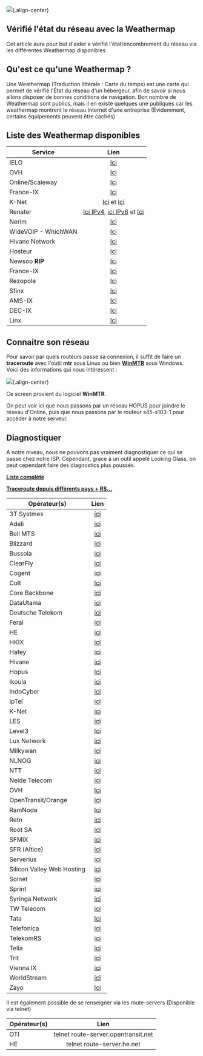 ![](/franceix-weathermap.png){.align-center}

## Vérifié l'état du réseau avec la Weathermap

Cet article aura pour but d'aider a vérifié l'état/encombrement du
réseau via les différentes Weathermap disponibles

## Qu'est ce qu'une Weathermap ?

Une Weathermap (Traduction littérale : Carte du temps) est une carte qui
permet de vérifié l'État du réseau d'un hébergeur, afin de savoir si
nous allons disposer de bonnes conditions de navigation. Bon nombre de
Weathermap sont publics, mais il en existe quelques une publiques car
les weathermap montrent le réseau Internet d'une entreprise
(Evidemment, certains équipements peuvent être cachés)

## Liste des Weathermap disponibles

|  Service               |  Lien
|----------|:-------------:|
|  IELO| [Ici](http://weathermap.ielo.net/) |
|  OVH| [Ici](http://weathermap.ovh.net/) |
|  Online/Scaleway| [Ici](http://netmap.scaleway.com/) |
| France-IX | [Ici](https://tools.franceix.net/) |
|  K-Net | [Ici](https://as24904.kwaoo.net/) et [Ici](https://k-net-stats.lafibre.info/)
| Renater      |   [Ici IPv4](http://pasillo.renater.fr/weathermap/weathermap_metropole.html), [ici IPv6](https://pasillo.renater.fr/weathermap/weathermap_metropole_ipv6.html) et [Ici](https://pasillo.renater.fr/weathermap/weathermap_idf.html)
|  Nerim| [Ici](http://stats.nerim.net/nav/map) |
|  WideVOIP - WhichWAN | [Ici](http://www.as42456.com/fr/weathermap) |
|  Hivane Network | [Ici](http://www.hivane.net/info/weathermap.html)
|  Hosteur| [Ici](http://www.hosteur.com/infos/infrastructures-reseaux.php)
|  Newsoo **RIP**| [Ici](https://newsoo.fr/cacti/weathermap.png)
|  France-IX| [Ici](https://tools.franceix.net/stats/aggregated)
|  Rezopole| [Ici](https://noc.rezopole.net/) |
|  Sfinx  | [Ici](https://www.sfinx.fr/) |
|  AMS-IX| [Ici](https://ams-ix.net/technical/statistics)
|  DEC-IX| [Ici](https://www.de-cix.net/about/statistics/)
|  Linx| [Ici](https://www.linx.net/pubtools/trafficstatshtml)

## Connaitre son réseau

Pour savoir par quels routeurs passe sa connexion, il suffit de faire un
**traceroute** avec l'outil **mtr** sous Linux ou bien
**[WinMTR](http://winmtr.net/)** sous Windows. Voici des informations
qui nous intéressent :

![](/mtr.png){.align-center}

Ce screen provient du logiciel **WinMTR**.

On peut voir ici que nous passons par un réseau HOPUS pour joindre le
réseau d'Online, puis que nous passons par le routeur s45-s103-1 pour
accéder à notre serveur.

## Diagnostiquer

A notre niveau, nous ne pouvons pas vraiment diagnostiquer ce qui se
passe chez notre ISP. Cependant, grace à un outil appelé Looking Glass,
on peut cependant faire des diagnostics plus poussés.

**[Liste complète](http://www.bgplookingglass.com/)**

**[Traceroute depuis différents pays + RS...](http://www.traceroute.org/)**

|  Opérateur(s)               |  Lien
|----------|:-------------:|
|  3T Systmes                  | [ici](http://lg.3tsystems.net/cgi-bin/bgplg) |
|  Adeli                       | [ici](https://lg.adeli.biz/) |
|  Bell MTS                    | [ici](http://lg.mtsdatacentres.com/cgi-bin/bgplg) |
|  Blizzard                    | [ici](http://us-looking-glass.battle.net/) |
|  Bussola                     | [ici](http://bussola.as21034.net/) |
|  ClearFly                    | [ici](https://lg.clearfly.net/cgi-bin/bgplg/) |
|  Cogent                      | [ici](http://cogentco.com/fr/network/looking-glass) |
|  Colt                        | [Ici](https://portal.colt.net/lg/private/lookingGlassExec.do) |
|  Core Backbone               | [ici](http://lg.core-backbone.com/) |
|  DataUtama                   | [ici](http://lg.datautama.net.id/cgi-bin) |
|  Deutsche Telekom            | [ici](https://f-lga1.f.de.net.dtag.de/index.php) |
|  Feral                       | [ici](https://network.feral.io/looking-glass) |
|  HE                          | [ici](https://lg.he.net/) |
|  HKIX                        | [ici](https://www.hkix.net/hkix/hkixlg.htm) |
|  Hafey                       | [ici](http://www.hafey.org/cgi-bin/bgplg) |
|  Hivane                      | [ici](https://lg.hivane.net/) |
|  Hopus                       | [Ici](http://lg.hopus.net/) |
|  Ikoula                      | [ici](http://lg.ikoula.com/) |
|  IndoCyber                   | [ici](http://bgplg.indocyber.net.id/) |
|  IpTel                       | [ici](https://lg.iptel.by/cgi-bin/bgplg) |
|  K-Net                       | [ici](https://lg.kwaoo.net/) |
|  LES                         | [ici](http://lg.les.net/cgi-bin/bgplg) |
|  Level3                      | [Ici](http://lookingglass.level3.net/) |
|  Lux Network                 | [ici](https://lg.luxnetwork.eu/) |
|  Milkywan                    | [ici](https://lg.milkywan.fr/) |
|  NLNOG                       | [ici](http://lg.ring.nlnog.net/) |
|  NTT                         | [ici](https://www.us.ntt.net/support/looking-glass/) |
|  Neide Telecom               | [ici](http://lg.neidetelecom.com/) |
|  OVH                         | [Ici](https://lg.ovh.net/) |
|  OpenTransit/Orange          | [Ici](https://looking-glass.opentransit.net/) |
|  RamNode                     | [Ici](http://lg.nl.ramnode.com/) |
|  Retn                        | [ici](http://lg.retn.net/) |
|  Root SA                     | [ici](http://lg.root.lu/) |
|  SFMIX                       | [ici](http://lg.sfmix.org/cgi-bin) |
|  SFR (Altice)                | [ici](http://peering.sfr.net/index.php?task=lg) |
|  Serverius                   | [ici](http://lg.serverius.net/) |
|  Silicon Valley Web Hosting  | [ici](http://lg.sjc02.svwh.net/cgi-bin/bgplg) |
|  Solnet                      | [ici](http://lg.solnet.ch/) |
|  Sprint                      | [ici](https://www.sprint.net/lg/lg_start.php) |
|  Syringa Network             | [ici](http://lg.syringanetworks.net/cgi-bin/bgplg) |
|  TW Telecom                  | [ici](http://lglass.twtelecom.net/) |
|  Tata                        | [Ici](http://lg.as6453.net/lg/) |
|  Telefonica                  | [ici](https://www.business-solutions.telefonica.com/fr/looking-glass/) |
|  TelekomRS                   | [ici](http://lg.telekom.rs/cgi-bin) |
|  Telia                       | [ici](http://lg.telia.net/) |
|  Trit                        | [ici](http://lg.trit.net/cgi-bin/bgplg) |
|  Vienna IX                   | [ici](https://www.vix.at/vix_lookingglass.html) |
|  WorldStream                 | [ici](/lg.worldstream.nl) |
|  Zayo                        | [Ici](http://lg.as8218.eu/) |

Il est également possible de se renseigner via les route-servers
(Disponible via telnet)

|  Opérateur(s) |  Lien |
|----------|:-------------:|
|  OTI     |      telnet route-server.opentransit.net |
|  HE      |      telnet route-server.he.net |
